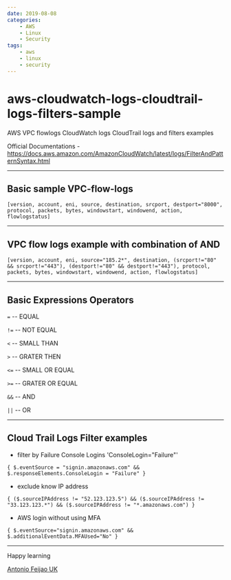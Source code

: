 ```yaml
---
date: 2019-08-08
categories:
    - AWS
    - Linux
    - Security
tags:
    - aws
    - linux
    - security
---
```


# aws-cloudwatch-logs-cloudtrail-logs-filters-sample

AWS VPC flowlogs CloudWatch logs CloudTrail logs and filters examples

Official Documentations - <https://docs.aws.amazon.com/AmazonCloudWatch/latest/logs/FilterAndPatternSyntax.html>

---

## Basic sample VPC-flow-logs

`[version, account, eni, source, destination, srcport, destport="8000", protocol, packets, bytes, windowstart, windowend, action, flowlogstatus]`

---

## VPC flow logs example with combination of AND

`[version, account, eni, source="185.2*", destination, (srcport!="80" && srcport!="443"), (destport!="80" && destport!="443"), protocol, packets, bytes, windowstart, windowend, action, flowlogstatus]`

---

## Basic Expressions Operators

`=`     -- EQUAL

`!=`    -- NOT EQUAL

`<`     -- SMALL THAN

`>`     -- GRATER THEN

`<=`    -- SMALL OR EQUAL

`>=`    -- GRATER OR EQUAL

`&&`    -- AND

`||`    -- OR

---

## Cloud Trail Logs Filter examples

- filter by Failure Console Logins  'ConsoleLogin="Failure"'

`{ $.eventSource = "signin.amazonaws.com" && $.responseElements.ConsoleLogin = "Failure" }`

- exclude know IP address

`{ ($.sourceIPAddress != "52.123.123.5") && ($.sourceIPAddress != "33.123.123.*") && ($.sourceIPAddress != "*.amazonaws.com") }`

- AWS login without using MFA

`{ $.eventSource="signin.amazonaws.com" && $.additionalEventData.MFAUsed="No" }`

---

Happy learning

[Antonio Feijao UK](https://www.antoniofeijao.com/)
